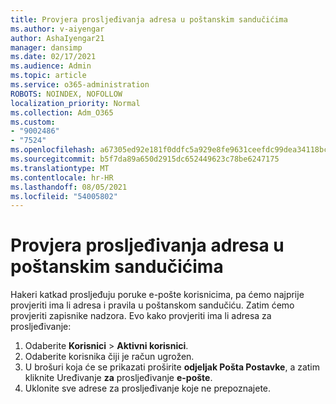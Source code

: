 ```yaml
---
title: Provjera prosljeđivanja adresa u poštanskim sandučićima
ms.author: v-aiyengar
author: AshaIyengar21
manager: dansimp
ms.date: 02/17/2021
ms.audience: Admin
ms.topic: article
ms.service: o365-administration
ROBOTS: NOINDEX, NOFOLLOW
localization_priority: Normal
ms.collection: Adm_O365
ms.custom:
- "9002486"
- "7524"
ms.openlocfilehash: a67305ed92e181f0ddfc5a929e8fe9631ceefdc99dea34118bc99975461f3868
ms.sourcegitcommit: b5f7da89a650d2915dc652449623c78be6247175
ms.translationtype: MT
ms.contentlocale: hr-HR
ms.lasthandoff: 08/05/2021
ms.locfileid: "54005802"
---
```

# <a name="check-for-forwarding-addresses-on-mailboxes"></a>Provjera prosljeđivanja adresa u poštanskim sandučićima

Hakeri katkad prosljeđuju poruke e-pošte korisnicima, pa ćemo najprije provjeriti ima li adresa i pravila u poštanskom sandučiću. Zatim ćemo provjeriti zapisnike nadzora. Evo kako provjeriti ima li adresa za prosljeđivanje:

1. Odaberite **Korisnici**  >  **Aktivni korisnici**.
1. Odaberite korisnika čiji je račun ugrožen.
1. U brošuri koja će se prikazati proširite **odjeljak Pošta Postavke**, a zatim kliknite Uređivanje **za** prosljeđivanje **e-pošte**.
1. Uklonite sve adrese za prosljeđivanje koje ne prepoznajete.